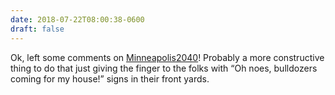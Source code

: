 ```yaml
---
date: 2018-07-22T08:00:38-0600
draft: false
---
```




Ok, left some comments on [Minneapolis2040](http://minneapolis2040.com)! Probably a more constructive thing to do that just giving the finger to the folks with “Oh noes, bulldozers coming for my house!” signs in their front yards.



